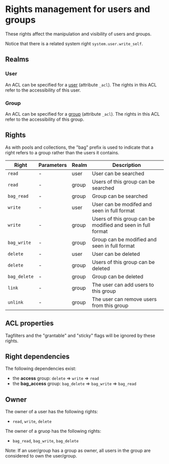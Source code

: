 # Rights management for users and groups

These rights affect the manipulation and visibility of users and groups.

Notice that there is a related system right `system.user.write_self`.

## Realms

### User

An ACL can be specified for a [user](/technical/types/user/user.md) (attribute `_acl`). The rights in
this ACL refer to the accessibility of this user.

### Group

An ACL can be specified for a [group](/technical/types/group/group.md) (attribute `_acl`). The rights in
this ACL refer to the accessibility of this group.

## Rights

As with pools and collections, the "bag" prefix is used to indicate that a right refers to a group
rather than the users it contains.

| Right             | Parameters               | Realm            |   Description        |
|-------------------|--------------------------|------------------|----------------------|
|`read`             | -                        | user             | User can be searched |
|`read`             | -                        | group            | Users of this group can be searched |
|`bag_read`         | -                        | group            | Group can be searched |
|`write`            | -                        | user             | User can be modifed and seen in full format |
|`write`            | -                        | group            | Users of this group can be modified and seen in full format |
|`bag_write`        | -                        | group            | Group can be modified and seen in full format|
|`delete`           | -                        | user             | User can be deleted |
|`delete`           | -                        | group            | Users of this group can be deleted |
|`bag_delete`       | -                        | group            | Group can be deleted |
|`link`             | -                        | group            | The user can add users to this group |
|`unlink`           | -                        | group            | The user can remove users from this group |

## ACL properties

Tagfilters and the "grantable" and "sticky" flags will be ignored by these rights.

## Right dependencies

The following dependencies exist:

- the **access** group: `delete` &#8658; `write` &#8658; `read`
- the **bag_access** group: `bag_delete` &#8658; `bag_write` &#8658; `bag_read`

## Owner

The owner of a user has the following rights:

- `read`, `write`, `delete`

The owner of a gruop has the following rights:

- `bag_read`, `bag_write`, `bag_delete`

Note: If an user/group has a group as owner, all users in the group are considered to own the user/group.

